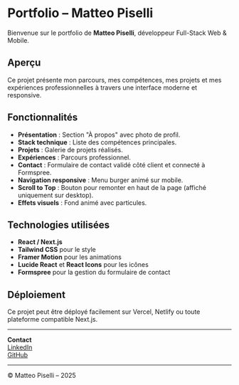 # Portfolio – Matteo Piselli

Bienvenue sur le portfolio de **Matteo Piselli**, développeur Full-Stack Web & Mobile.

## Aperçu

Ce projet présente mon parcours, mes compétences, mes projets et mes expériences professionnelles à travers une interface moderne et responsive.

## Fonctionnalités

- **Présentation** : Section "À propos" avec photo de profil.
- **Stack technique** : Liste des compétences principales.
- **Projets** : Galerie de projets réalisés.
- **Expériences** : Parcours professionnel.
- **Contact** : Formulaire de contact validé côté client et connecté à Formspree.
- **Navigation responsive** : Menu burger animé sur mobile.
- **Scroll to Top** : Bouton pour remonter en haut de la page (affiché uniquement sur desktop).
- **Effets visuels** : Fond animé avec particules.

## Technologies utilisées

- **React / Next.js**
- **Tailwind CSS** pour le style
- **Framer Motion** pour les animations
- **Lucide React** et **React Icons** pour les icônes
- **Formspree** pour la gestion du formulaire de contact

## Déploiement

Ce projet peut être déployé facilement sur Vercel, Netlify ou toute plateforme compatible Next.js.

---

**Contact**  
[LinkedIn](https://www.linkedin.com/in/matteo-piselli/)  
[GitHub](https://github.com/MatteoPiselli)

---

© Matteo Piselli – 2025
